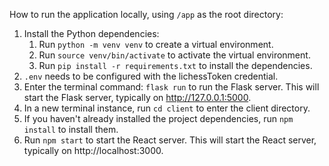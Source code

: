 How to run the application locally, using `/app` as the root directory:

1. Install the Python dependencies:
    1. Run `python -m venv venv` to create a virtual environment.
    2. Run `source venv/bin/activate` to activate the virtual environment.
    3. Run `pip install -r requirements.txt` to install the dependencies.
1. `.env` needs to be configured with the lichessToken credential.
1. Enter the terminal command: `flask run` to run the Flask server. This will start the Flask server, typically on http://127.0.0.1:5000.
1. In a new terminal instance, run `cd client` to enter the client directory.
1. If you haven't already installed the project dependencies, run `npm install` to install them.
1. Run `npm start` to start the React server. This will start the React server, typically on http://localhost:3000.